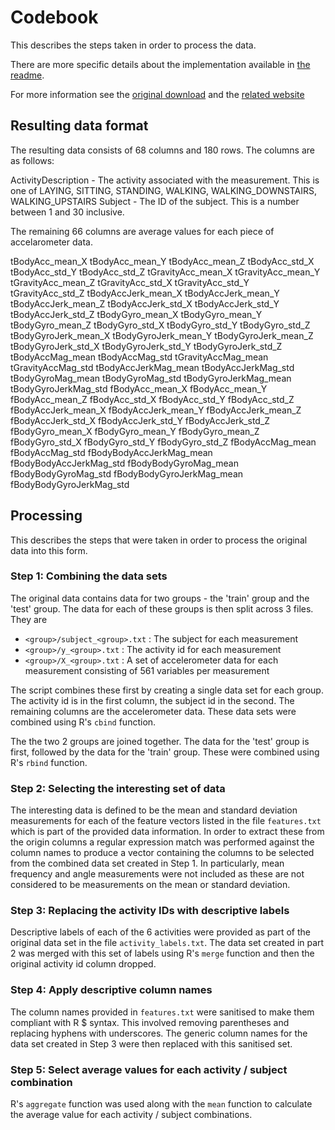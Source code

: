 Codebook
========

This describes the steps taken in order to process the data.

There are more specific details about the implementation available in [the readme](Readme.md).

For more information see the [original download](https://d396qusza40orc.cloudfront.net/getdata%2Fprojectfiles%2FUCI%20HAR%20Dataset.zip)
and the [related website](http://archive.ics.uci.edu/ml/datasets/Human+Activity+Recognition+Using+Smartphones)

## Resulting data format

The resulting data consists of 68 columns and 180 rows. The columns are as follows:

ActivityDescription - The activity associated with the measurement. This is one of LAYING, SITTING, STANDING, WALKING, WALKING_DOWNSTAIRS, WALKING_UPSTAIRS
Subject - The ID of the subject. This is a number between 1 and 30 inclusive.

The remaining 66 columns are average values for each piece of accelarometer data.

tBodyAcc_mean_X
tBodyAcc_mean_Y
tBodyAcc_mean_Z
tBodyAcc_std_X
tBodyAcc_std_Y
tBodyAcc_std_Z
tGravityAcc_mean_X
tGravityAcc_mean_Y
tGravityAcc_mean_Z
tGravityAcc_std_X
tGravityAcc_std_Y
tGravityAcc_std_Z
tBodyAccJerk_mean_X
tBodyAccJerk_mean_Y
tBodyAccJerk_mean_Z
tBodyAccJerk_std_X
tBodyAccJerk_std_Y
tBodyAccJerk_std_Z
tBodyGyro_mean_X
tBodyGyro_mean_Y
tBodyGyro_mean_Z
tBodyGyro_std_X
tBodyGyro_std_Y
tBodyGyro_std_Z
tBodyGyroJerk_mean_X
tBodyGyroJerk_mean_Y
tBodyGyroJerk_mean_Z
tBodyGyroJerk_std_X
tBodyGyroJerk_std_Y
tBodyGyroJerk_std_Z
tBodyAccMag_mean
tBodyAccMag_std
tGravityAccMag_mean
tGravityAccMag_std
tBodyAccJerkMag_mean
tBodyAccJerkMag_std
tBodyGyroMag_mean
tBodyGyroMag_std
tBodyGyroJerkMag_mean
tBodyGyroJerkMag_std
fBodyAcc_mean_X
fBodyAcc_mean_Y
fBodyAcc_mean_Z
fBodyAcc_std_X
fBodyAcc_std_Y
fBodyAcc_std_Z
fBodyAccJerk_mean_X
fBodyAccJerk_mean_Y
fBodyAccJerk_mean_Z
fBodyAccJerk_std_X
fBodyAccJerk_std_Y
fBodyAccJerk_std_Z
fBodyGyro_mean_X
fBodyGyro_mean_Y
fBodyGyro_mean_Z
fBodyGyro_std_X
fBodyGyro_std_Y
fBodyGyro_std_Z
fBodyAccMag_mean
fBodyAccMag_std
fBodyBodyAccJerkMag_mean
fBodyBodyAccJerkMag_std
fBodyBodyGyroMag_mean
fBodyBodyGyroMag_std
fBodyBodyGyroJerkMag_mean
fBodyBodyGyroJerkMag_std

## Processing

This describes the steps that were taken in order to process the original data into this form.

### Step 1: Combining the data sets

The original data contains data for two groups - the 'train' group and the 'test' group. The data for each of these groups is then split across 3 files. They are

- `<group>/subject_<group>.txt` : The subject for each measurement
- `<group>/y_<group>.txt`       : The activity id for each measurement
- `<group>/X_<group>.txt`       : A set of accelerometer data for each measurement consisting of 561 variables per measurement

The script combines these first by creating a single data set for each group. The activity id is in the first column, the subject id in the second. The remaining columns are the accelerometer data. These data sets were combined using R's `cbind` function.

The the two 2 groups are joined together. The data for the 'test' group is first, followed by the data for the 'train' group. These were combined using R's `rbind` function.

### Step 2: Selecting the interesting set of data

The interesting data is defined to be the mean and standard deviation measurements for each of the feature vectors listed in the file `features.txt` which is part of the provided data information.
In order to extract these from the origin columns a regular expression match was performed against the column names to produce a vector containing the columns to be selected from the combined data set created in Step 1.
In particularly, mean frequency and angle measurements were not included as these are not considered to be measurements on the mean or standard deviation.

### Step 3: Replacing the activity IDs with descriptive labels

Descriptive labels of each of the 6 activities were provided as part of the original data set in the file `activity_labels.txt`.
The data set created in part 2 was merged with this set of labels using R's `merge` function and then the original activity id column dropped.

### Step 4: Apply descriptive column names

The column names provided in `features.txt` were sanitised to make them compliant with R $ syntax. This involved removing parentheses and replacing hyphens with underscores.
The generic column names for the data set created in Step 3 were then replaced with this sanitised set.

### Step 5: Select average values for each activity / subject combination

R's `aggregate` function was used along with the `mean` function to calculate the average value for each activity / subject combinations.
